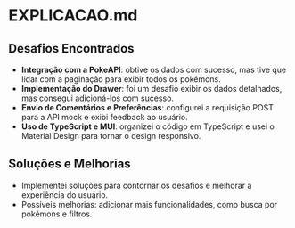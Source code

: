 # EXPLICACAO.md

## Desafios Encontrados

* **Integração com a PokeAPI**: obtive os dados com sucesso, mas tive que lidar com a paginação para exibir todos os pokémons.
* **Implementação do Drawer**: foi um desafio exibir os dados detalhados, mas consegui adicioná-los com sucesso.
* **Envio de Comentários e Preferências**: configurei a requisição POST para a API mock e exibi feedback ao usuário.
* **Uso de TypeScript e MUI**: organizei o código em TypeScript e usei o Material Design para tornar o design responsivo.

## Soluções e Melhorias

* Implementei soluções para contornar os desafios e melhorar a experiência do usuário.
* Possíveis melhorias: adicionar mais funcionalidades, como busca por pokémons e filtros.

